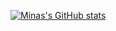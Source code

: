 
[![Minas's GitHub stats](https://github-readme-stats.vercel.app/api?username=whiplashoo&show_icons=true&count_private=true&theme=ayu-mirage)](https://github.com/anuraghazra/github-readme-stats)


